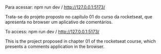 Para acessar: npm run dev / http://127.0.0.1:5173/

Trata-se do projeto proposto no capítulo 01 do curso da rocketseat, que apresenta no browser um aplicativo de comentários.

To access: npm run dev / http://127.0.0.1:5173/

This is the project proposed in chapter 01 of the rocketseat course, which presents a comments application in the browser.

